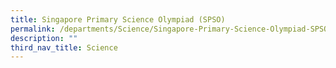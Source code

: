 ```yaml
---
title: Singapore Primary Science Olympiad (SPSO)
permalink: /departments/Science/Singapore-Primary-Science-Olympiad-SPSO
description: ""
third_nav_title: Science
---
```

